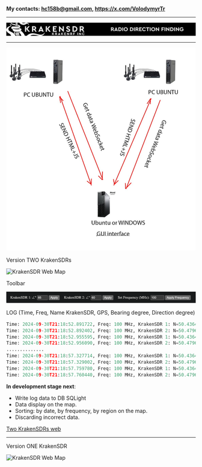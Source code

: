 **My contacts: hc158b@gmail.com, https://x.com/VolodymyrTr**

------------

![KrakenSDR Web Map](https://github.com/dotignore/KrakenSDR_Desktop/blob/main/media/kraken_interface_bw.png)

------------

![KrakenSDR Web Map](https://github.com/dotignore/KrakenSDR_Desktop/blob/main/media/structure.jpg)

Version TWO KrakenSDRs

![KrakenSDR Web Map](https://github.com/dotignore/KrakenSDR_Desktop/blob/main/media/two_kraken.gif)

Toolbar

![KrakenSDR Web Map](https://github.com/dotignore/KrakenSDR_Desktop/blob/main/media/tools.png)

LOG (Time, Freq, Name KrakenSDR, GPS, Bearing degree, Direction degree) 

```python
Time: 2024-09-30T21:18:52.891722, Freq: 100 MHz, KrakenSDR 1: N=50.4364810212406, E=30.48805736470968, B=235°, D=174.0°
Time: 2024-09-30T21:18:52.892402, Freq: 100 MHz, KrakenSDR 2: N=50.47965716871645, E=30.449911826290194, B=280°, D=174.0°
Time: 2024-09-30T21:18:52.955595, Freq: 100 MHz, KrakenSDR 1: N=50.4364810212406, E=30.48805736470968, B=235°, D=174.0°
Time: 2024-09-30T21:18:52.956090, Freq: 100 MHz, KrakenSDR 2: N=50.47965716871645, E=30.449911826290194, B=280°, D=174.0°
..............
Time: 2024-09-30T21:18:57.327714, Freq: 100 MHz, KrakenSDR 1: N=50.4364810212406, E=30.48805736470968, B=235°, D=175.0°
Time: 2024-09-30T21:18:57.329002, Freq: 100 MHz, KrakenSDR 2: N=50.47965716871645, E=30.449911826290194, B=280°, D=175.0°
Time: 2024-09-30T21:18:57.759780, Freq: 100 MHz, KrakenSDR 1: N=50.4364810212406, E=30.48805736470968, B=235°, D=176.0°
Time: 2024-09-30T21:18:57.760440, Freq: 100 MHz, KrakenSDR 2: N=50.47965716871645, E=30.449911826290194, B=280°, D=176.0°
```

**In development stage next**:
- Write log data to DB SQLight 
- Data display on the map. 
- Sorting: by date, by frequency, by region on the map. 
- Discarding incorrect data.

[Two KrakenSDRs web](https://github.com/dotignore/KrakenSDR_Desktop/tree/main/two_KrakenSDRs_web "Two KrakenSDRs web")

------------

Version ONE KrakenSDR

![KrakenSDR Web Map](https://github.com/dotignore/KrakenSDR_Desktop/blob/main/one_krakenSDR_web/map.png)
